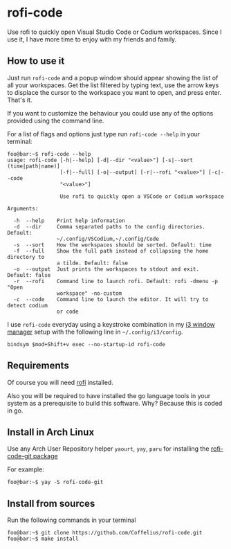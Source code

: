 # rofi-code
Use rofi to quickly open Visual Studio Code or Codium workspaces. Since I use it, I have more time to enjoy with my friends and family.

## How to use it

Just run `rofi-code` and a popup window should appear showing the list of all your workspaces. Get the list filtered by typing text, use the arrow keys to displace the cursor to the workspace you want to open, and press enter. That's it.

If you want to customize the behaviour you could use any of the options provided using the command line.

For a list of flags and options just type run `rofi-code --help` in your terminal:

```console
foo@bar:~$ rofi-code --help
usage: rofi-code [-h|--help] [-d|--dir "<value>"] [-s|--sort (time|path|name)]
                 [-f|--full] [-o|--output] [-r|--rofi "<value>"] [-c|--code
                 "<value>"]

                 Use rofi to quickly open a VSCode or Codium workspace

Arguments:

  -h  --help    Print help information
  -d  --dir     Comma separated paths to the config directories. Default:
                ~/.config/VSCodium,~/.config/Code
  -s  --sort    How the workspaces should be sorted. Default: time
  -f  --full    Show the full path instead of collapsing the home directory to
                a tilde. Default: false
  -o  --output  Just prints the workspaces to stdout and exit. Default: false
  -r  --rofi    Command line to launch rofi. Default: rofi -dmenu -p "Open
                workspace" -no-custom
  -c  --code    Command line to launch the editor. It will try to detect codium
                or code
```
I use `rofi-code` everyday using a keystroke combination in my [i3 window manager](https://i3wm.org/) setup with the following line in `~/.config/i3/config`.

```
bindsym $mod+Shift+v exec --no-startup-id rofi-code
```

## Requirements

Of course you will need [rofi](https://github.com/davatorium/rofi) installed. 

Also you will be required to have installed the go language tools in your system as a prerequisite to build this software. Why? Because this is coded in go.
## Install in Arch Linux

Use any Arch User Repository helper `yaourt`, `yay`, `paru` for installing the [rofi-code-git package](https://aur.archlinux.org/packages/rofi-code-git)

For example:
```console
foo@bar:~$ yay -S rofi-code-git
```

## Install from sources

Run the following commands in your terminal

```console
foo@bar:~$ git clone https://github.com/Coffelius/rofi-code.git
foo@bar:~$ make install
```


